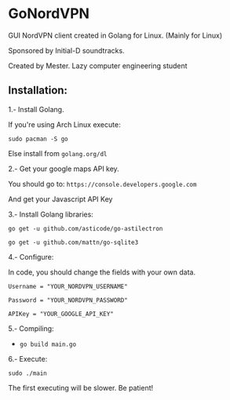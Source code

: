 # GoNordVPN
GUI NordVPN client created in Golang for Linux.
(Mainly for Linux)

Sponsored by Initial-D soundtracks.

Created by Mester. Lazy computer engineering student

Installation:
-------------
1.- Install Golang.

If you're using Arch Linux execute:

`sudo pacman -S go`

Else install from `golang.org/dl`

2.- Get your google maps API key.

You should go to: `https://console.developers.google.com`

And get your Javascript API Key

3.- Install Golang libraries:

`go get -u github.com/asticode/go-astilectron`

`go get -u github.com/mattn/go-sqlite3`

4.- Configure:

In code, you should change the fields with your own data.

`Username = "YOUR_NORDVPN_USERNAME"`

`Password = "YOUR_NORDVPN_PASSWORD"`

`APIKey = "YOUR_GOOGLE_API_KEY"`

5.- Compiling:
- `go build main.go`

6.- Execute:

`sudo ./main`

The first executing will be slower. Be patient!
